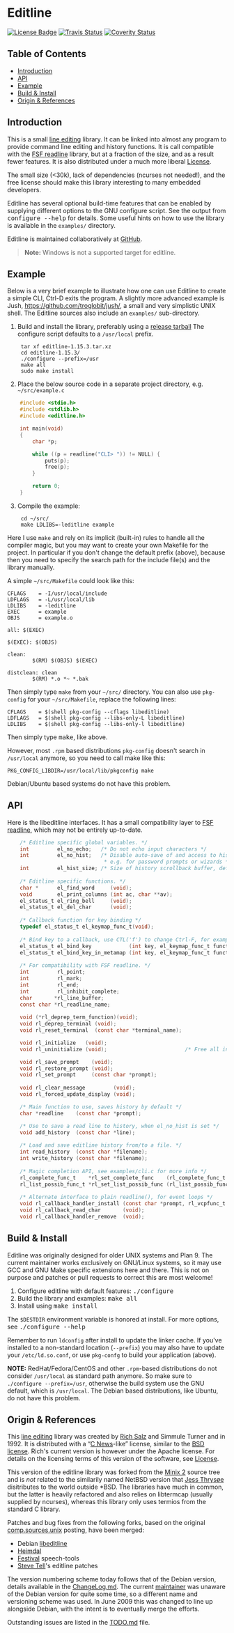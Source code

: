 Editline
========
[![License Badge][]][License] [![Travis Status]][Travis] [![Coverity Status]][Coverity Scan]


Table of Contents
-----------------

* [Introduction](#introduction)
* [API](#api)
* [Example](#example)
* [Build & Install](#build--install)
* [Origin & References](#origin--references)


Introduction
------------

This is a small [line editing][]  library.  It can be linked into almost
any program to  provide command line editing and  history functions.  It
is call compatible with the [FSF readline][] library, but at a fraction
of the  size, and as  a result fewer  features.  It is  also distributed
under a much more liberal [License][].

The small size  (<30k), lack of dependencies (ncurses  not needed!), and
the free license  should make this library interesting  to many embedded
developers.

Editline has several optional build-time features that can be enabled by
supplying different options to the GNU configure script.  See the output
from <kbd>configure --help</kbd> for details.  Some useful hints on how
to use the library is available in the `examples/` directory.

Editline is maintained collaboratively at [GitHub][].

> **Note:** Windows is not a supported target for editline.


Example
-------

Below is a very brief example to illustrate how one can use Editline to
create a simple CLI, Ctrl-D exits the program.  A slightly more advanced
example is Jush, <https://github.com/troglobit/jush/>, a small and very
simplistic UNIX shell.  The Editline sources also include an `examples/`
sub-directory.

1. Build and install the library, preferably using a [release tarball][]
   The configure script defaults to a `/usr/local` prefix.

        tar xf editline-1.15.3.tar.xz
        cd editline-1.15.3/
        ./configure --prefix=/usr
        make all
        sudo make install

2. Place the below source code in a separate project directory,
   e.g. `~/src/example.c`

```C
    #include <stdio.h>
    #include <stdlib.h>
    #include <editline.h>

    int main(void)
    {
        char *p;

        while ((p = readline("CLI> ")) != NULL) {
            puts(p);
            free(p);
        }

        return 0;
    }
```

3. Compile the example:

        cd ~/src/
        make LDLIBS=-leditline example

Here I use `make` and rely on its implicit (built-in) rules to handle
all the compiler magic, but you may want to create your own Makefile for
the project.  In particular if you don't change the default prefix
(above), because then you need to specify the search path for the
include file(s) and the library manually.

A simple `~/src/Makefile` could look like this:

    CFLAGS    = -I/usr/local/include
    LDFLAGS   = -L/usr/local/lib
    LDLIBS    = -leditline
    EXEC      = example
    OBJS      = example.o
    
    all: $(EXEC)
    
    $(EXEC): $(OBJS)
    
    clean:
            $(RM) $(OBJS) $(EXEC)
    
    distclean: clean
            $(RM) *.o *~ *.bak

Then simply type `make` from your `~/src/` directory.  You can also use
`pkg-config` for your `~/src/Makefile`, replace the following lines:

    CFLAGS    = $(shell pkg-config --cflags libeditline)
    LDFLAGS   = $(shell pkg-config --libs-only-L libeditline)
    LDLIBS    = $(shell pkg-config --libs-only-l libeditline)
    
Then simply type <kbd>make</kbd>, like above.

However, most `.rpm` based distributions `pkg-config` doesn't search in
`/usr/local` anymore, so you need to call make like this:

    PKG_CONFIG_LIBDIR=/usr/local/lib/pkgconfig make

Debian/Ubuntu based systems do not have this problem.


API
---

Here is the libeditline interfaces.  It has a small compatibility layer
to [FSF readline][], which may not be entirely up-to-date.

```C
    /* Editline specific global variables. */
    int         el_no_echo;   /* Do not echo input characters */
    int         el_no_hist;   /* Disable auto-save of and access to history,
                               * e.g. for password prompts or wizards */
    int         el_hist_size; /* Size of history scrollback buffer, default: 15 */
    
    /* Editline specific functions. */
    char *      el_find_word     (void);
    void        el_print_columns (int ac, char **av);
    el_status_t el_ring_bell     (void);
    el_status_t el_del_char      (void);
    
    /* Callback function for key binding */
    typedef el_status_t el_keymap_func_t(void);
    
    /* Bind key to a callback, use CTL('f') to change Ctrl-F, for example */
    el_status_t el_bind_key            (int key, el_keymap_func_t function);
    el_status_t el_bind_key_in_metamap (int key, el_keymap_func_t function);
    
    /* For compatibility with FSF readline. */
    int         rl_point;
    int         rl_mark;
    int         rl_end;
    int         rl_inhibit_complete;
    char       *rl_line_buffer;
    const char *rl_readline_name;
    
    void (*rl_deprep_term_function)(void);
    void rl_deprep_terminal (void);
    void rl_reset_terminal  (const char *terminal_name);

    void rl_initialize   (void);
    void rl_uninitialize (void);                         /* Free all internal memory */

    void rl_save_prompt    (void);
    void rl_restore_prompt (void);
    void rl_set_prompt     (const char *prompt);
    
    void rl_clear_message         (void);
    void rl_forced_update_display (void);

    /* Main function to use, saves history by default */
    char *readline    (const char *prompt);

    /* Use to save a read line to history, when el_no_hist is set */
    void add_history  (const char *line);
    
    /* Load and save editline history from/to a file. */
    int read_history  (const char *filename);
    int write_history (const char *filename);
    
    /* Magic completion API, see examples/cli.c for more info */
    rl_complete_func_t    *rl_set_complete_func    (rl_complete_func_t *func);
    rl_list_possib_func_t *rl_set_list_possib_func (rl_list_possib_func_t *func);
    
    /* Alternate interface to plain readline(), for event loops */
    void rl_callback_handler_install (const char *prompt, rl_vcpfunc_t *lhandler);
    void rl_callback_read_char       (void);
    void rl_callback_handler_remove  (void);
```


Build & Install
---------------

Editline was originally designed for older UNIX systems and Plan 9.  The
current maintainer works exclusively on GNU/Linux systems, so it may use
GCC and  GNU Make specific  extensions here and  there.  This is  not on
purpose and patches or pull requests to correct this are most welcome!

1. Configure editline with default features: <kbd>./configure</kbd>
2. Build the library and examples: <kbd>make all</kbd>
3. Install using <kbd>make install</kbd>

The `$DESTDIR` environment variable is honored at install.  For more
options, see <kbd>./configure --help</kbd>

Remember to run `ldconfig` after install to update the linker cache.  If
you've installed to a non-standard location (`--prefix`) you may also
have to update your `/etc/ld.so.conf`, or use `pkg-confg` to build your
application (above).

**NOTE:** RedHat/Fedora/CentOS and other `.rpm`-based distributions do
  not consider `/usr/local` as standard path anymore.  So make sure to
  `./configure --prefix=/usr`, otherwise the build system use the GNU
  default, which is `/usr/local`.  The Debian based distributions, like
  Ubuntu, do not have this problem.


Origin & References
--------------------

This [line editing][]  library was created by [Rich  Salz][] and Simmule
Turner and in 1992.  It is distributed with a “[C News][]-like” license,
similar to the [BSD license][].  Rich's current version is however under
the Apache license.  For details on  the licensing terms of this version
of the software, see [License][].

This version  of the editline  library was  forked from the  [Minix 2][]
source tree and is *not* related  to the similarily named NetBSD version
that [Jess Thrysøe][jess]  disitributes to the world  outside *BSD.  The
libraries have much in common, but  the latter is heavily refactored and
also relies  on libtermcap (usually  supplied by ncurses),  whereas this
library only uses termios from the standard C library.

Patches and  bug fixes from the  following forks, based on  the original
[comp.sources.unix][] posting, have been merged:

* Debian [libeditline][]
* [Heimdal][]
* [Festival][] speech-tools
* [Steve Tell][]'s editline patches

The version numbering  scheme today follows that of  the Debian version,
details available  in the [ChangeLog.md][].  The  current [maintainer][]
was unaware  of the Debian version  for quite some time,  so a different
name and versioning  scheme was used.  In June 2009  this was changed to
line up  alongside Debian, with  the intent  is to eventually  merge the
efforts.

Outstanding issues are listed in the [TODO.md][] file.

[GitHub]:          https://github.com/troglobit/editline
[line editing]:    https://github.com/troglobit/editline/blob/master/docs/README
[release tarball]: https://github.com/troglobit/editline/releases
[maintainer]:      http://troglobit.com
[C News]:          https://en.wikipedia.org/wiki/C_News
[TODO.md]:         https://github.com/troglobit/editline/blob/master/docs/TODO.md
[ChangeLog.md]:    https://github.com/troglobit/editline/blob/master/ChangeLog.md
[FSF readline]:    http://www.gnu.org/software/readline/
[Rich Salz]:       https://github.com/richsalz/editline/
[comp.sources.unix]: http://ftp.cs.toronto.edu/pub/white/pub/rc/editline.shar
[Minix 2]:         http://www.cise.ufl.edu/~cop4600/cgi-bin/lxr/http/source.cgi/lib/editline/
[jess]:            http://thrysoee.dk/editline/
[BSD license]:     http://en.wikipedia.org/wiki/BSD_licenses
[libeditline]:     http://packages.qa.debian.org/e/editline.html
[Heimdal]:         http://www.h5l.org
[Festival]:        http://festvox.org/festival/
[Steve Tell]:      http://www.cs.unc.edu/~tell/dist.html
[License]:         https://github.com/troglobit/editline/blob/master/LICENSE
[License Badge]:   https://img.shields.io/badge/License-C%20News-orange.svg
[Travis]:          https://travis-ci.org/troglobit/editline
[Travis Status]:   https://travis-ci.org/troglobit/editline.png?branch=master
[Coverity Scan]:   https://scan.coverity.com/projects/2982
[Coverity Status]: https://scan.coverity.com/projects/2982/badge.svg
